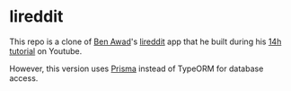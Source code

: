 # lireddit

This repo is a clone of [Ben Awad](https://github.com/benawad)'s [lireddit](https://github.com/benawad/lireddit) app that he built during his [14h tutorial](https://youtu.be/I6ypD7qv3Z8) on Youtube.

However, this version uses [Prisma](https://github.com/prisma/prisma) instead of TypeORM for database access.
